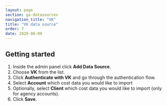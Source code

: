 ```yaml
---
layout: page
section: ga-datasources
navigation_title: "VK"
title: "VK data source"
order: 7
date: 2020-06-09
---
```


## Getting started

1. Inside the admin panel click **Add Data Source**.
2. Choose **VK** from the list.
3. Click **Authenticate with VK** and go through the authentication flow.
4. Select **Account** which cost data you would like to import
5. Optionally, select **Client** which cost data you would like to import (only for agency accounts).
6. Click **Save**.
  